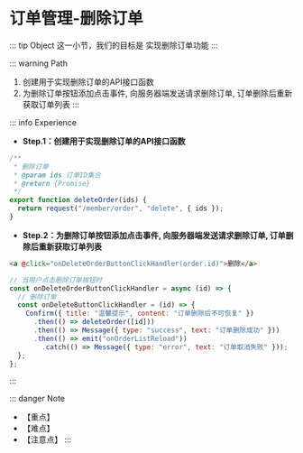 # 订单管理-删除订单

::: tip Object
这一小节，我们的目标是 实现删除订单功能
:::

::: warning Path

1. 创建用于实现删除订单的API接口函数
2. 为删除订单按钮添加点击事件, 向服务器端发送请求删除订单, 订单删除后重新获取订单列表
:::

::: info Experience

* **Step.1：创建用于实现删除订单的API接口函数**

```js
/**
 * 删除订单
 * @param ids 订单ID集合
 * @return {Promise}
 */
export function deleteOrder(ids) {
  return request("/member/order", "delete", { ids });
}
```

* **Step.2：为删除订单按钮添加点击事件, 向服务器端发送请求删除订单, 订单删除后重新获取订单列表**

```html
<a @click="onDeleteOrderButtonClickHandler(order.id)">删除</a>
```

```js
// 当用户点击删除订单按钮时
const onDeleteOrderButtonClickHandler = async (id) => {
  // 删除订单
  const onDeleteButtonClickHandler = (id) => {
    Confirm({ title: "温馨提示", content: "订单删除后不可恢复" })
      .then(() => deleteOrder([id]))
      .then(() => Message({ type: "success", text: "订单删除成功" }))
      .then(() => emit("onOrderListReload"))
        .catch(() => Message({ type: "error", text: "订单取消失败" }));
  };
};
```

:::

::: danger Note

* 【重点】
* 【难点】
* 【注意点】
:::
